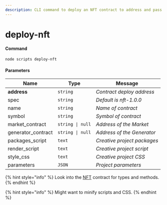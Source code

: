 ```yaml
---
description: CLI command to deploy an NFT contract to address and pass init props.
---
```


# deploy-nft

#### Command

```
node scripts deploy-nft
```

#### Parameters

| Name                | Type             | Message                     |
| ------------------- | ---------------- | --------------------------- |
| **address**         | `string`         | _Contract deploy address_   |
| spec                | `string`         | _Default is nft-1.0.0_      |
| name                | `string`         | _Name of contract_          |
| symbol              | `string`         | _Symbol of contract_        |
| market\_contract    | `string \| null` | _Address of the Market_     |
| generator\_contract | `string \| null` | _Address of the Generator_  |
| packages\_script    | `text`           | _Creative project packages_ |
| render\_script      | `text`           | _Creative project script_   |
| style\_css          | `text`           | _Creative project CSS_      |
| parameters          | `JSON`           | _Project parameters_        |

{% hint style="info" %}
Look into the [NFT](../contracts/nft.md) contract for types and methods.
{% endhint %}

{% hint style="info" %}
Might want to minify scripts and CSS.
{% endhint %}
